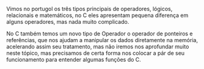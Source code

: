 Vimos no portugol os três tipos principais de operadores, lógicos, relacionais e matemáticos, no C eles apresentam pequena diferença em alguns operadores, mas nada muito complicado.

No C também temos um novo tipo de Operador o operador de ponteiros e referências, que nos ajudam a manipular os dados diretamente na memória, acelerando assim seu tratamento, mas não iremos nos aprofundar muito neste tópico, mas precisamos de certa forma nos colocar a pár de seu funcionamento para entender algumas funções do C.

